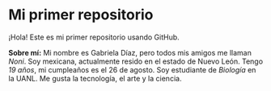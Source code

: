 # Mi primer repositorio
¡Hola! Este es mi primer repositorio usando GitHub.

**Sobre mí:**
Mi nombre es Gabriela Díaz, pero todos mis amigos me llaman *Noni*.
Soy mexicana, actualmente resido en el estado de Nuevo León.
Tengo *19 años*, mi cumpleaños es el 26 de agosto.
Soy estudiante de *Biología* en la UANL.
Me gusta la tecnología, el arte y la ciencia. 
